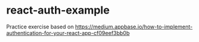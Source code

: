 # react-auth-example
Practice exercise based on https://medium.appbase.io/how-to-implement-authentication-for-your-react-app-cf09eef3bb0b

